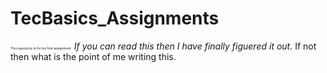# TecBasics_Assignments

<span style="font-size:5px">This repository is for my first assignment.</span>
_If you can read this then I have finally figuered it out._ 
<span style="color=blue">If not then what is the point of me writing this.</span>
